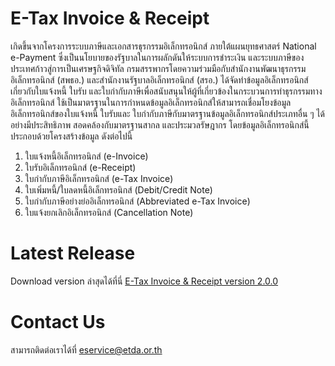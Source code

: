 # E-Tax Invoice & Receipt  
เกิดขึ้นจากโครงการระบบภาษีและเอกสารธุรกรรมอิเล็กทรอนิกส์ ภายใต้แผนยุทธศาสตร์ National e-Payment ซึ่งเป็นนโยบายของรัฐบาลในการผลักดันให้ระบบการชำระเงิน และระบบภาษีของประเทศก้าวสู่การเป็นเศรษฐกิจดิจิทัล กรมสรรพากรโดยความร่วมมือกับสำนักงานพัฒนาธุรกรรมอิเล็กทรอนิกส์ (สพธอ.) และสำนักงานรัฐบาลอิเล็กทรอนิกส์ (สรอ.) ได้จัดทำข้อมูลอิเล็กทรอนิกส์ เกี่ยวกับใบแจ้งหนี้ ใบรับ และใบกำกับภาษีเพื่อสนับสนุนให้ผู้ที่เกี่ยวข้องในกระบวนการทำธุรกรรมทางอิเล็กทรอนิกส์ ใช้เป็นมาตรฐานในการกำหนดข้อมูลอิเล็กทรอนิกส์ให้สามารถเชื่อมโยงข้อมูลอิเล็กทรอนิกส์ของใบแจ้งหนี้ ใบรับและ ใบกำกับภาษีกับมาตรฐานข้อมูลอิเล็กทรอนิกส์ประเภทอื่น ๆ ได้อย่างมีประสิทธิภาพ สอดคล้องกับมาตรฐานสากล และประมวลรัษฎากร
โดยข้อมูลอิเล็กทรอนิกส์นี้ประกอบด้วยโครงสร้างข้อมูล ดังต่อไปนี้
1. ใบแจ้งหนี้อิเล็กทรอนิกส์ (e-Invoice)
1. ใบรับอิเล็กทรอนิกส์ (e-Receipt)
1. ใบกำกับภาษีอิเล็กทรอนิกส์ (e-Tax Invoice)
1. ใบเพิ่มหนี้/ใบลดหนี้อิเล็กทรอนิกส์ (Debit/Credit Note)
1. ใบกำกับภาษีอย่างย่ออิเล็กทรอนิกส์ (Abbreviated e-Tax Invoice)
1. ใบแจ้งยกเลิกอิเล็กทรอนิกส์ (Cancellation Note)

# Latest Release

Download version ล่าสุดได้ที่นี่
[E-Tax Invoice & Receipt version 2.0.0](https://schemas.teda.th/teda/teda-objects/common/e-tax-invoice-receipt/-/archive/2.0.0/e-tax-invoice-receipt-2.0.0.zip)

# Contact Us
สามารถติดต่อเราได้ที่ eservice@etda.or.th